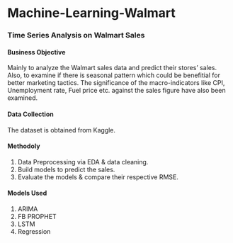 # Machine-Learning-Walmart

### Time Series Analysis on Walmart Sales

#### Business Objective
Mainly to analyze the Walmart sales data and predict their stores’ sales. Also, to examine if there is seasonal pattern which could be benefitial for better marketing tactics. The significance of the macro-indicators like CPI, Unemployment rate, Fuel price etc. against the sales figure have also been examined.


#### Data Collection
The dataset is obtained from Kaggle.


#### Methodoly
1. Data Preprocessing via EDA & data cleaning. <br /> 
2. Build models to predict the sales. <br /> 
3. Evaluate the models & compare their respective RMSE. <br /> 


#### Models Used
1. ARIMA
2. FB PROPHET
3. LSTM
4. Regression
